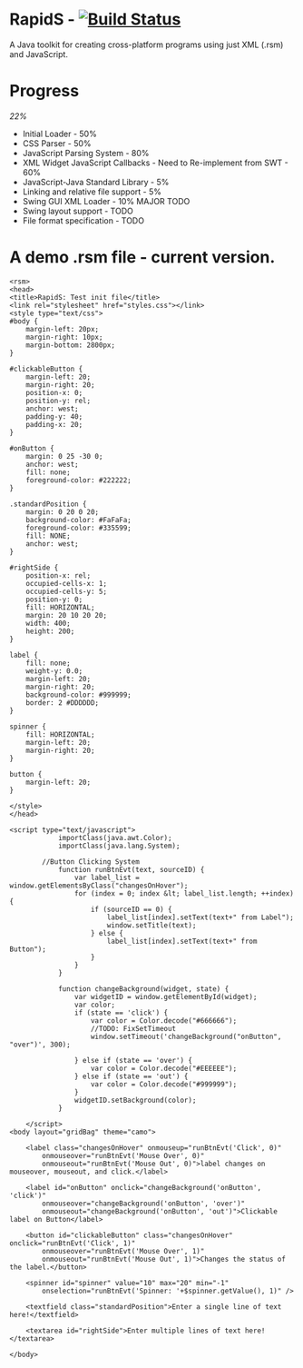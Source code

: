 RapidS - [![Build Status](https://travis-ci.org/Tribex/RapidS.png?branch=master)](https://travis-ci.org/Tribex/RapidS)
======

A Java toolkit for creating cross-platform programs using just XML (.rsm) and JavaScript.

Progress
========
*22%*

* Initial Loader - 50%
* CSS Parser - 50%
* JavaScript Parsing System - 80%
* XML Widget JavaScript Callbacks - Need to Re-implement from SWT - 60%
* JavaScript-Java Standard Library - 5%
* Linking and relative file support - 5%
* Swing GUI XML Loader - 10% MAJOR TODO
* Swing layout support - TODO
* File format specification - TODO

A demo .rsm file - current version.
========

```
<rsm>
<head>
<title>RapidS: Test init file</title>
<link rel="stylesheet" href="styles.css"></link>
<style type="text/css">
#body {
	margin-left: 20px;
	margin-right: 10px;
	margin-bottom: 2800px;
}

#clickableButton {
	margin-left: 20;
	margin-right: 20;
	position-x: 0;
	position-y: rel;
	anchor: west;
	padding-y: 40;
	padding-x: 20;
}

#onButton {
	margin: 0 25 -30 0;
	anchor: west;
	fill: none;
	foreground-color: #222222;
}

.standardPosition {
	margin: 0 20 0 20;
	background-color: #FaFaFa;
	foreground-color: #335599;
	fill: NONE;
	anchor: west;
}

#rightSide {
	position-x: rel;
	occupied-cells-x: 1;
	occupied-cells-y: 5;
	position-y: 0;
	fill: HORIZONTAL;
	margin: 20 10 20 20;
	width: 400;
	height: 200;
}

label {
	fill: none;
	weight-y: 0.0;
	margin-left: 20;
	margin-right: 20;
	background-color: #999999;
	border: 2 #DDDDDD;
}

spinner {
	fill: HORIZONTAL;
	margin-left: 20;
	margin-right: 20;
}

button {
	margin-left: 20;
}

</style>
</head>

<script type="text/javascript">
			importClass(java.awt.Color);
			importClass(java.lang.System);

		//Button Clicking System
			function runBtnEvt(text, sourceID) {
				var label_list = window.getElementsByClass("changesOnHover");
				for (index = 0; index &lt; label_list.length; ++index) {
					if (sourceID == 0) {
						label_list[index].setText(text+" from Label");
						window.setTitle(text);
					} else {
						label_list[index].setText(text+" from Button");
					}
				}
			}
		
			function changeBackground(widget, state) {
				var widgetID = window.getElementById(widget);
				var color;
				if (state == 'click') {
					var color = Color.decode("#666666");
					//TODO: FixSetTimeout
					window.setTimeout('changeBackground("onButton", "over")', 300);
					
				} else if (state == 'over') {
					var color = Color.decode("#EEEEEE");
				} else if (state == 'out') {
					var color = Color.decode("#999999");
				}
				widgetID.setBackground(color);
			}

	</script> 
<body layout="gridBag" theme="camo">

	<label class="changesOnHover" onmouseup="runBtnEvt('Click', 0)"
		onmouseover="runBtnEvt('Mouse Over', 0)"
		onmouseout="runBtnEvt('Mouse Out', 0)">label changes on	mouseover, mouseout, and click.</label>
		
	<label id="onButton" onclick="changeBackground('onButton', 'click')"
		onmouseover="changeBackground('onButton', 'over')"
		onmouseout="changeBackground('onButton', 'out')">Clickable label on Button</label>
		
	<button id="clickableButton" class="changesOnHover" onclick="runBtnEvt('Click', 1)"
		onmouseover="runBtnEvt('Mouse Over', 1)"
		onmouseout="runBtnEvt('Mouse Out', 1)">Changes the status of the label.</button>
		
	<spinner id="spinner" value="10" max="20" min="-1"
		onselection="runBtnEvt('Spinner: '+$spinner.getValue(), 1)" />
	
	<textfield class="standardPosition">Enter a single line of text here!</textfield>
	
	<textarea id="rightSide">Enter multiple lines of text here!</textarea>

</body>

```
